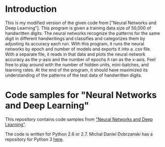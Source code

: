 # Introduction
This is my modified version of the given code from ["Neural Networks
and Deep Learning"]. This program is given a training data size of 50,000 of handwritten digits. The neural networks recognize the patterns for the same digit in different handwritings and classifies and categorizes them by adjusting its accuracy each run. With this program, it runs the neural networks by epoch and number of models and exports it into a .csv file. With a separate file, it reads in that data and plots the neural network accuracy as the y-axis and the number of epochs it ran as the x-axis. Feel free to play around with the number of hidden units, mini-batches, and learning rates. At the end of the program, it should have maximized its understanding of the patterns of the test data of handwritten digits. 

# Code samples for "Neural Networks and Deep Learning"

This repository contains code samples from ["Neural Networks
and Deep Learning"](http://neuralnetworksanddeeplearning.com).

The code is written for Python 2.6 or 2.7. Michal Daniel Dobrzanski
has a repository for Python 3
[here](https://github.com/MichalDanielDobrzanski/DeepLearningPython35).
